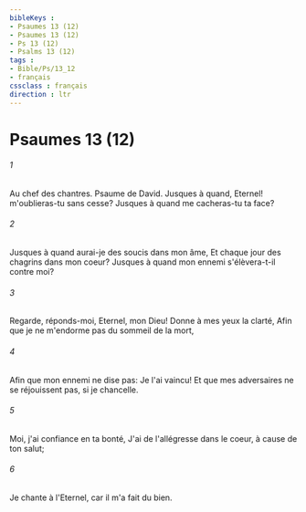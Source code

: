 ```yaml
---
bibleKeys : 
- Psaumes 13 (12)
- Psaumes 13 (12)
- Ps 13 (12)
- Psalms 13 (12)
tags : 
- Bible/Ps/13_12
- français
cssclass : français
direction : ltr
---
```


# Psaumes 13 (12)

###### 1
Au chef des chantres. Psaume de David. Jusques à quand, Eternel! m'oublieras-tu sans cesse? Jusques à quand me cacheras-tu ta face?
###### 2
Jusques à quand aurai-je des soucis dans mon âme, Et chaque jour des chagrins dans mon coeur? Jusques à quand mon ennemi s'élèvera-t-il contre moi?
###### 3
Regarde, réponds-moi, Eternel, mon Dieu! Donne à mes yeux la clarté, Afin que je ne m'endorme pas du sommeil de la mort,
###### 4
Afin que mon ennemi ne dise pas: Je l'ai vaincu! Et que mes adversaires ne se réjouissent pas, si je chancelle.
###### 5
Moi, j'ai confiance en ta bonté, J'ai de l'allégresse dans le coeur, à cause de ton salut;
###### 6
Je chante à l'Eternel, car il m'a fait du bien.
